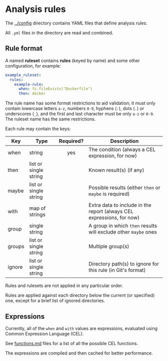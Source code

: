 # Analysis rules

The [../config](../config) directory contains YAML files that define analysis rules.

All `.yml` files in the directory are read and combined.

## Rule format

A named **ruleset** contains **rules** (keyed by name) and some other configuration, for example:

```yaml
example_ruleset:
  rules:
    example-rule:
      when: fs.fileExists("Dockerfile")
      then: docker
```

The rule name has some format restrictions to aid validation; it must only contain lowercase letters `a-z`, numbers
`0-9`, hyphens (`-`), dots (`.`) or underscores (`_`), and the first and last character must be only `a-z` or `0-9`. The
ruleset name has the same restrictions.

Each rule may contain the keys:

| Key    | Type                  | Required? | Description                                                           |
|--------|-----------------------|:---------:|-----------------------------------------------------------------------|
| when   | string                |    yes    | The condition (always a CEL expression, for now)                      |
| then   | list or single string |           | Known result(s) (if any)                                              |
| maybe  | list or single string |           | Possible results (either `then` or `maybe` is required)               |
| with   | map of strings        |           | Extra data to include in the report (always CEL expressions, for now) |
| group  | single string         |           | A group in which `then` results will exclude other `maybe` ones       |
| groups | list or single string |           | Multiple group(s)                                                     |
| ignore | list or single string |           | Directory path(s) to ignore for this rule (in Git's format)           |

Rules and rulesets are not applied in any particular order.

Rules are applied against each directory below the current (or specified) one, except for a brief list of ignored directories.

## Expressions

Currently, all of the `when` and `with` values are expressions, evaluated using Common Expression Language (CEL).

See [functions.md](functions.md) files for a list of all the possible CEL functions.

The expressions are compiled and then cached for better performance.
